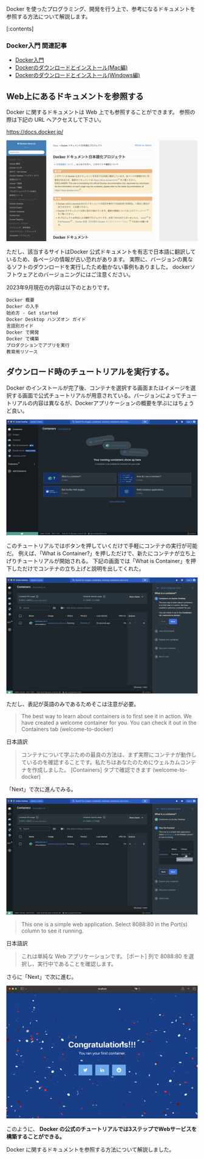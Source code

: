 
Docker を使ったプログラミング、開発を行う上で、参考になるドキュメントを参照する方法について解説します。


[:contents]


### Docker入門 関連記事

- [Docker入門](https://minegishirei.hatenablog.com/entry/2023/09/02/213936)
- [Dockerのダウンロードとインストール(Mac編)](https://minegishirei.hatenablog.com/entry/2023/09/03/143528)
- [Dockerのダウンロードとインストール(Windows編)](https://minegishirei.hatenablog.com/entry/2023/09/04/115946)



## Web上にあるドキュメントを参照する

Docker に関するドキュメントは Web 上でも参照することができます。 参照の際は下記の URL へアクセスして下さい。

https://docs.docker.jp/

<img src="https://github.com/minegishirei/techblog/blob/main/docker/0000Docker%E3%81%AE%E3%82%A4%E3%83%B3%E3%82%B9%E3%83%88%E3%83%BC%E3%83%AB%E6%96%B9%E6%B3%95%E3%81%A8%E7%92%B0%E5%A2%83%E8%A8%AD%E5%AE%9A/img/%E5%85%AC%E5%BC%8F%E3%83%98%E3%82%9A%E3%83%BC%E3%82%B7%E3%82%99.png?raw=true">

ただし、該当するサイトはDocker 公式ドキュメントを有志で日本語に翻訳しているため、各ページの情報が古い恐れがあります。
実際に、バージョンの異なるソフトのダウンロードを実行したため動かない事例もありました。
dockerソフトウェアとのバージョニングにはご注意ください。


2023年9月現在の内容は以下のとおりです。

```
Docker 概要
Docker の入手
始め方 - Get started
Docker Desktop ハンズオン ガイド
言語別ガイド
Docker で開発
Docker で構築
プロダクションでアプリを実行
教育用リソース
```




## ダウンロード時のチュートリアルを実行する。

Docker のインストールが完了後、コンテナを選択する画面またはイメージを選択する画面で公式チュートリアルが用意されている。バージョンによってチュートリアルの内容は異なるが、Dockerアプリケーションの概要を学ぶにはちょうど良い。


<img src="https://github.com/minegishirei/techblog/blob/main/docker/0000Docker%E3%81%AE%E3%82%A4%E3%83%B3%E3%82%B9%E3%83%88%E3%83%BC%E3%83%AB%E6%96%B9%E6%B3%95%E3%81%A8%E7%92%B0%E5%A2%83%E8%A8%AD%E5%AE%9A/img/%E3%83%81%E3%83%A5%E3%83%BC%E3%83%88%E3%83%AA%E3%82%A2%E3%83%AB.png?raw=true">



このチュートリアルではボタンを押していくだけで手軽にコンテナの実行が可能だ。
例えば、「What is Container?」を押しただけで、新たにコンテナが立ち上げりチュートリアルが開始される。
下記の画面では「What is Container」を押下しただけでコンテナの立ち上げと説明を出してくれた。

<img src="https://github.com/minegishirei/techblog/blob/main/docker/0000Docker%E3%81%AE%E3%82%A4%E3%83%B3%E3%82%B9%E3%83%88%E3%83%BC%E3%83%AB%E6%96%B9%E6%B3%95%E3%81%A8%E7%92%B0%E5%A2%83%E8%A8%AD%E5%AE%9A/img/%E3%83%81%E3%83%A5%E3%83%BC%E3%83%88%E3%83%AA%E3%82%A2%E3%83%AB_%E3%82%B3%E3%83%B3%E3%83%86%E3%83%8A%E3%81%A8%E3%81%AF.png?raw=true">


ただし、表記が英語のみであるためそこは注意が必要。

> The best way to learn about containers is to first see it in action. We have created a welcome container for you.
You can check it out in the Containers tab (welcome-to-docker)

日本語訳

> コンテナについて学ぶための最良の方法は、まず実際にコンテナが動作しているのを確認することです。私たちはあなたのためにウェルカムコンテナを作成しました。
[Containers] タブで確認できます (welcome-to-docker)

「Next」で次に進んでみる。

<img src="https://github.com/minegishirei/techblog/blob/main/docker/0000Docker%E3%81%AE%E3%82%A4%E3%83%B3%E3%82%B9%E3%83%88%E3%83%BC%E3%83%AB%E6%96%B9%E6%B3%95%E3%81%A8%E7%92%B0%E5%A2%83%E8%A8%AD%E5%AE%9A/img/%E3%83%81%E3%83%A5%E3%83%BC%E3%83%88%E3%83%AA%E3%82%A2%E3%83%AB_%E3%82%B3%E3%83%B3%E3%83%86%E3%83%8A%E3%81%A8%E3%81%AF2.png?raw=true">


> This one is a simple web application. Select 8088:80⁠ in the Port(s) column to see it running.

日本語訳

> これは単純な Web アプリケーションです。 [ポート] 列で 8088:80⁠ を選択し、実行中であることを確認します。

さらに「Next」で次に進む。

<img src="https://github.com/minegishirei/techblog/blob/main/docker/0000Docker%E3%81%AE%E3%82%A4%E3%83%B3%E3%82%B9%E3%83%88%E3%83%BC%E3%83%AB%E6%96%B9%E6%B3%95%E3%81%A8%E7%92%B0%E5%A2%83%E8%A8%AD%E5%AE%9A/img/%E3%83%81%E3%83%A5%E3%83%BC%E3%83%88%E3%83%AA%E3%82%A2%E3%83%AB_%E3%82%B3%E3%83%B3%E3%83%86%E3%83%8A%E3%81%A8%E3%81%AF3.png?raw=true">


このように、 **Docker の公式のチュートリアルでは3ステップでWebサービスを構築することができる。**







Docker に関するドキュメントを参照する方法について解説しました。



